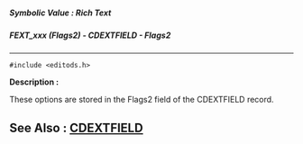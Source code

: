 ##### Symbolic Value : Rich Text
##### FEXT_xxx (Flags2) - CDEXTFIELD - Flags2
---
```
#include <editods.h>
```
**Description :**

These options are stored in the Flags2 field of the CDEXTFIELD record.

**See Also :**
[CDEXTFIELD](/domino-c-api-docs/reference/Data/CDEXTFIELD)
---
